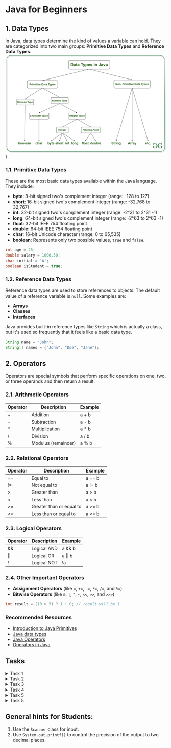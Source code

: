 
# Java for Beginners

## 1. Data Types
In Java, data types determine the kind of values a variable can hold. They are categorized into 
two main groups: **Primitive Data Types** and **Reference Data Types**.
![ROADMAP.png](..%2FImg%2Ftypes.png))

### 1.1. Primitive Data Types
These are the most basic data types available within the Java language. They include:
- **byte**: 8-bit signed two's complement integer (range: -128 to 127)
- **short**: 16-bit signed two's complement integer (range: -32,768 to 32,767)
- **int**: 32-bit signed two's complement integer (range: -2^31 to 2^31 -1)
- **long**: 64-bit signed two's complement integer (range: -2^63 to 2^63 -1)
- **float**: 32-bit IEEE 754 floating point
- **double**: 64-bit IEEE 754 floating point
- **char**: 16-bit Unicode character (range: 0 to 65,535)
- **boolean**: Represents only two possible values, `true` and `false`.

```java
int age = 25;
double salary = 1000.50;
char initial = 'A';
boolean isStudent = true;
```

### 1.2. Reference Data Types
Reference data types are used to store references to objects. The default value of 
a reference variable is `null`. Some examples are:
- **Arrays**
- **Classes**
- **Interfaces**

Java provides built-in reference types like `String` which is actually a class, but it's used so frequently that it feels like a basic data type.

```java
String name = "John";
String[] names = {"John", "Doe", "Jane"};
```

## 2. Operators
Operators are special symbols that perform specific operations on one, two, or three operands and then return a result.

### 2.1. Arithmetic Operators
| Operator | Description             | Example   |
|----------|-------------------------|-----------|
| +        | Addition                | a + b     |
| -        | Subtraction             | a - b     |
| *        | Multiplication          | a * b     |
| /        | Division                | a / b     |
| %        | Modulus (remainder)     | a % b     |

### 2.2. Relational Operators
| Operator | Description             | Example   |
|----------|-------------------------|-----------|
| ==       | Equal to                | a == b    |
| !=       | Not equal to            | a != b    |
| >        | Greater than            | a > b     |
| <        | Less than               | a < b     |
| >=       | Greater than or equal to| a >= b    |
| <=       | Less than or equal to   | a <= b    |

### 2.3. Logical Operators
| Operator | Description             | Example     |
|----------|-------------------------|-------------|
| &&       | Logical AND             | a && b      |
| \|\|     | Logical OR              | a \|\| b    |
| !        | Logical NOT             | !a          |

### 2.4. Other Important Operators
- **Assignment Operators** (like `=`, `+=`, `-=`, `*=`, `/=`, and `%=`)
- **Bitwise Operators** (like `&`, `|`, `^`, `~`, `<<`, `>>`, and `>>>`)

```java
int result = (10 > 5) ? 1 : 0; // result will be 1
```

### Recommended Resources
- [Introduction to Java Primitives](https://www.baeldung.com/java-primitives#:~:text=2.-,Primitive%20Data%20Types,objects%20and%20represent%20raw%20values.)
- [Java data types](https://www.geeksforgeeks.org/data-types-in-java/)
- [Java Operators](https://www.w3schools.com/java/java_operators.asp)
- [Operators in Java](https://www.geeksforgeeks.org/operators-in-java/)

## Tasks
<details>
  <summary>Task 1</summary>
<pre style="background-color: #333; color: lime; padding: 10px; border-radius: 5px;">

# **Temperature Converter**
## **Description:**
Write a Java program that converts temperatures between Fahrenheit and Celsius.
The user should be able to choose the conversion direction (from Fahrenheit to Celsius or from Celsius to Fahrenheit)
and then input the temperature value. The program should then display the converted temperature.
### _Input:_
FtoC  
98.6
### _Output:_
The temperature in Celsius is 37.00°C.
</pre>
</details>

<details>
  <summary>Task 2</summary>
<pre style="background-color: #333; color: lime; padding: 10px; border-radius: 5px;">

# **Basic Calculator for Two Integers**
## **Description:**
Write a Java program that takes two integer inputs from the user and outputs their sum, product and variance.
### _Input:_
5
3
### _Output:_
Sum: 8
Product: 15
Variance: 2
</pre>
</details>

<details>
  <summary>Task 3</summary>
<pre style="background-color: #333; color: lime; padding: 10px; border-radius: 5px;">

# **Name Concatenation**
## **Description:**
Write a Java program that asks the user for their first name and last name separately.
The program should then display the full name by concatenating the first and last name.
### _Input:_
John
Doe
### _Output:_
Full Name: John Doe
</pre>
</details>

<details>
  <summary>Task 4</summary>
<pre style="background-color: #333; color: lime; padding: 10px; border-radius: 5px;">

# **Basic String Length Checker**
## **Description:**
Write a Java program that asks the user for a word or phrase. The program should then display
the length of the inputted string.
### _Input:_
Java Rocks!
### _Output:_
Length: 11
</pre>
</details>

<details>
  <summary>Task 5</summary>
<pre style="background-color: #333; color: lime; padding: 10px; border-radius: 5px;">

# **Modulo Tester**
## **Description:**
Write a Java program that takes two integers, the first being the number you want to test and the second being
the divisor. The program should display the remainder when the first number is divided by the second
number using the modulo operator.
### _Input:_
10
3
### _Output:_
The remainder is 1.
</pre>
</details>

<details>
  <summary>Task 5</summary>
<pre style="background-color: #333; color: lime; padding: 10px; border-radius: 5px;">

# **Switching Bit Positions**
## **Description:**
Write a Java program that takes a byte (8 bits) as input. The task is to switch the positions of the 1st and 2nd bits
with the 7th and 8th bits. Display the resulting byte.
For simplicity, the input can be provided as an 8-character long string of ones and zeros.

Hints:
- Use the bitwise AND operator & to isolate certain bits.
- Use the bitwise OR operator | to combine bits.
- Use left shift << and right shift >> to move bits to the appropriate positions.
### _Input:_
11001010
### _Output:_
10101001
</pre>
</details>


## **General hints for Students:**  
1. Use the `Scanner` class for input.
2. Use `System.out.printf()` to control the precision of the output to two decimal places.